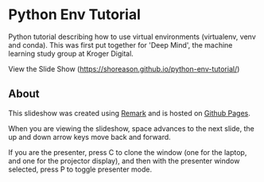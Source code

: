 # Python Env Tutorial
Python tutorial describing how to use virtual environments (virtualenv, venv and conda). This was first put together for 'Deep Mind', the machine learning study group at Kroger Digital.

View the Slide Show (https://shoreason.github.io/python-env-tutorial/)


## About

This slideshow was created using [Remark](http://remarkjs.com/) and
is hosted on [Github Pages](https://pages.github.com/).

When you are viewing the slideshow, space advances to the next slide, the up
and down arrow keys move back and forward.

If you are the presenter, press C to clone the window (one for the laptop, and
one for the projector display), and then with the presenter window selected,
press P to toggle presenter mode.
